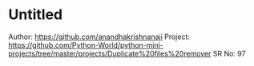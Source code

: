 # Untitled

Author: https://github.com/anandhakrishnanaji
Project: https://github.com/Python-World/python-mini-projects/tree/master/projects/Duplicate%20files%20remover
SR No: 97